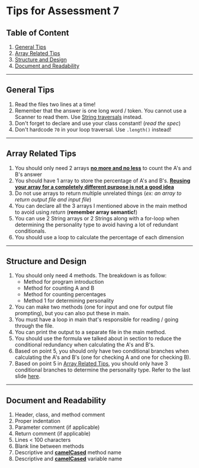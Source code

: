 # Tips for Assessment 7

## Table of Content

1. [General Tips](#general-tips)
2. [Array Related Tips](#array-related-tips)
3. [Structure and Design](#structure-and-design)
4. [Document and Readability](#document-and-readability)

---

## General Tips

1. Read the files two lines at a time!
2. Remember that the answer is one long word / token. You cannot use a Scanner to read them. Use [String traversals](https://github.com/Nicmatt-15/Week-3-Section-Material/blob/main/String-Traversal.md) instead.
3. Don't forget to declare and use your class constant! (_read the spec_)
4. Don't hardcode `70` in your loop traversal. Use `.length()` instead!

---

## Array Related Tips

1. You should only need 2 arrays <u>**no more and no less**</u> to count the A's and B's answer
2. You should have 1 array to store the percentage of A's and B's. <u>**Reusing your array for a completely different purpose is not a good idea**</u>
3. Do not use arrays to return multiple unrelated things (_ex: an array to return output file and input file_)
4. You can declare all the 3 arrays I mentioned above in the main method to avoid using _return_ (**remember array semantic!**)
5. You can use 2 String arrays or 2 Strings along with a for-loop when determining the personality type to avoid having a lot of redundant conditionals.
6. You should use a loop to calculate the percentage of each dimension

---

## Structure and Design

1. You should only need 4 methods. The breakdown is as follow:
   - Method for program introduction
   - Method for counting A and B
   - Method for counting percentages
   - Method 1 for determining personality
2. You can make two methods (one for input and one for output file prompting), but you can also put these in main.
3. You must have a loop in main that's responsible for reading / going through the file.
4. You can print the output to a separate file in the main method.
5. You should use the formula we talked about in section to reduce the conditional redundancy when calculating the A's and B's.
6. Based on point 5, you should only have two conditional branches when calculating the A's and B's (one for checking A and one for checking B).
7. Based on point 5 in [Array Related Tips](#array-related-tips), you should only have 3 conditional branches to determine the personality type. Refer to the last slide [here](https://docs.google.com/presentation/d/1bYk5Rhh5-DSw4QRV1-daM6Vj2ibYOqAp/edit?usp=sharing&ouid=107575143277342440094&rtpof=true&sd=true).

---

## Document and Readability

1. Header, class, and method comment
2. Proper indentation
3. Parameter comment (if applicable)
4. Return comment (if applicable)
5. Lines < 100 characters
6. Blank line between methods
7. Descriptive and <u>**camelCased**</u> method name
8. Descriptive and <u>**camelCased**</u> variable name

